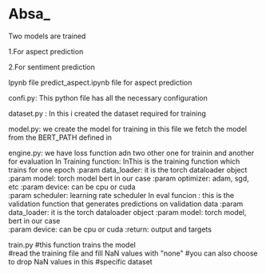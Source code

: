 # Absa_
Two models are trained 

  1.For aspect prediction
  
  2.For sentiment prediction
  
 Ipynb file predict_aspect.ipynb file for aspect prediction
 
 confi.py: This python file has all the necessary configuration
 
 
 dataset.py : In this i created the dataset required for training 
 
 
 model.py: we create the model for training in this file
         we fetch the model from the BERT_PATH defined in
         
         
 engine.py: we have loss function adn two other one for trainin and another for evaluation
              In Training function:
                InThis is the training function which trains for one epoch 
                :param data_loader: it is the torch dataloader object  
                :param model: torch model bert in our case 
                :param optimizer: adam, sgd, etc 
                :param device: can be cpu or cuda  
                :param scheduler: learning rate scheduler 
              In eval funcion :
                this is the validation function that generates  predictions on validation data 
                :param data_loader: it is the torch dataloader object 
                :param model: torch model, bert in our case  
                :param device: can be cpu or cuda 
                :return: output and targets 

train.py 
 #this function trains the model  
 #read the training file and fill NaN values with "none" 
 #you can also choose to drop NaN values in this 
 #specific dataset 

 

            
